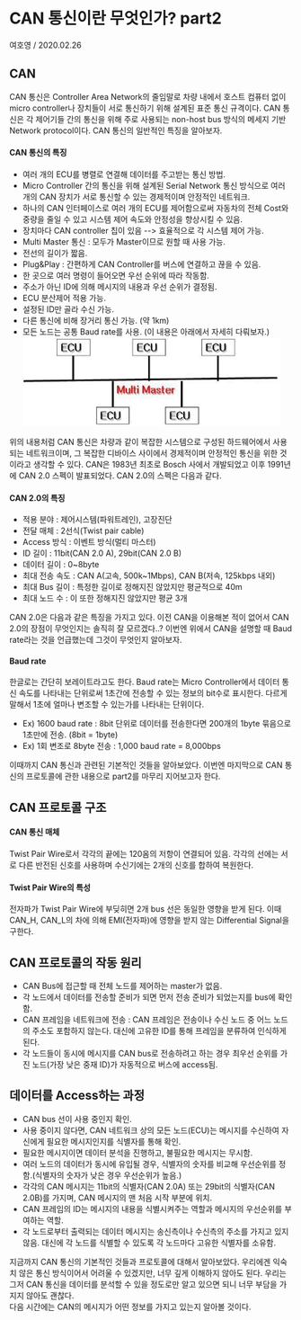 # CAN 통신이란 무엇인가? part2
여호영 / 2020.02.26

## CAN
CAN 통신은 Controller Area Network의 줄임말로 차량 내에서 호스트 컴퓨터 없이 micro controller나 장치들이 서로 통신하기 위해 설계된 표준 통신 규격이다. CAN 통신은 각 제어기들 간의 통신을 위해 주로 사용되는 non-host bus 방식의 메세지 기반 Network protocol이다.
CAN 통신의 일반적인 특징을 알아보자.

#### CAN 통신의 특징
- 여러 개의 ECU를 병렬로 연결해 데이터를 주고받는 통신 방법.
- Micro Controller 간의 통신을 위해 설계된 Serial Network 통신 방식으로 여러 개의 CAN 장치가 서로 통신할 수 있는 경제적이며 안정적인 네트워크.
- 하나의 CAN 인터페이스로 여러 개의 ECU를 제어함으로써 자동차의 전체 Cost와 중량을 줄일 수 있고 시스템 제어 속도와 안정성을 향상시킬 수 있음.
- 장치마다 CAN controller 칩이 있음 --> 효율적으로 각 시스템 제어 가능.
- Multi Master 통신 : 모두가 Master이므로 원할 때 사용 가능.
- 전선의 길이가 짧음.
- Plug&Play : 간편하게 CAN Controller를 버스에 연결하고 끊을 수 있음.
- 한 곳으로 여러 명령이 들어오면 우선 순위에 따라 작동함.
- 주소가 아닌 ID에 의해 메시지의 내용과 우선 순위가 결정됨.
- ECU 분산제어 적용 가능.
- 설정된 ID만 골라 수신 가능.
- 다른 통신에 비해 장거리 통신 가능. (약 1km)
- 모든 노드는 공통 Baud rate를 사용. (이 내용은 아래에서 자세히 다뤄보자.)
![사진](./media/multiECU.png)

위의 내용처럼 CAN 통신은 차량과 같이 복잡한 시스템으로 구성된 하드웨어에서 사용되는 네트워크이며, 그 복잡한 디바이스 사이에서 경제적이며 안정적인 통신을 위한 것이라고 생각할 수 있다. CAN은 1983년 최초로 Bosch 사에서 개발되었고 이후 1991년에 CAN 2.0 스펙이 발표되었다.
CAN 2.0의 스펙은 다음과 같다.

#### CAN 2.0의 특징
- 적용 분야 : 제어시스템(파워트레인), 고장진단
- 전달 매체 : 2선식(Twist pair cable)
- Access 방식 : 이벤트 방식(멀티 마스터)
- ID 길이 : 11bit(CAN 2.0 A), 29bit(CAN 2.0 B)
- 데이터 길이 : 0~8byte
- 최대 전송 속도 : CAN A(고속, 500k~1Mbps), CAN B(저속, 125kbps 내외)
- 최대 Bus 길이 : 특정한 길이로 정해지진 않았지만 평균적으로 40m
- 최대 노드 수 : 이 또한 정해지진 않았지만 평균 3개

CAN 2.0은 다음과 같은 특징을 가지고 있다. 이전 CAN을 이용해본 적이 없어서 CAN 2.0의 장점이 무엇인지는 솔직히 잘 모르겠다..?
이번엔 위에서 CAN을 설명할 때 Baud rate라는 것을 언급했는데 그것이 무엇인지 알아보자.

#### Baud rate
한글로는 간단히 보레이트라고도 한다. Baud rate는 Micro Controller에서 데이터 통신 속도를 나타내는 단위로써 1초간에 전송할 수 있는 정보의 bit수로 표시한다. 다르게 말해서 1초에 얼마나 변조할 수 있는가를 나타내는 단위이다.
- Ex) 1600 baud rate : 8bit 단위로 데이터를 전송한다면 200개의 1byte 묶음으로 1초만에 전송. (8bit = 1byte)
- Ex) 1회 변조로 8byte 전송 : 1,000 baud rate = 8,000bps

이때까지 CAN 통신과 관련된 기본적인 것들을 알아보았다. 이번엔 마지막으로 CAN 통신의 프로토콜에 관한 내용으로 part2를 마무리 지어보고자 한다.

## CAN 프로토콜 구조
#### CAN 통신 매체
Twist Pair Wire로서 각각의 끝에는 120옴의 저항이 연결되어 있음. 각각의 선에는 서로 다른 반전된 신호를 사용하며 수신기에는 2개의 신호를 합하여 복원한다.
#### Twist Pair Wire의 특성
전자파가 Twist Pair Wire에 부딪히면 2개 bus 선은 동일한 영향을 받게 된다. 이때 CAN_H, CAN_L의 차에 의해 EMI(전자파)에 영향을 받지 않는 Differential Signal을 구한다.

## CAN 프로토콜의 작동 원리
- CAN Bus에 접근할 때 전체 노드를 제어하는 master가 없음.
- 각 노드에서 데이터를 전송할 준비가 되면 먼저 전송 준비가 되었는지를 bus에 확인함.
- CAN 프레임을 네트워크에 전송 : CAN 프레임은 전송이나 수신 노드 중 어느 노드의 주소도 포함하지 않는다. 대신에 고유한 ID를 통해 프레임을 분류하여 인식하게 된다.
- 각 노드들이 동시에 메시지를 CAN bus로 전송하려고 하는 경우 최우선 순위를 가진 노드(가장 낮은 중재 ID)가 자동적으로 버스에 access됨.

## 데이터를 Access하는 과정
- CAN bus 선이 사용 중인지 확인.
- 사용 중이지 않다면, CAN 네트워크 상의 모든 노드(ECU)는 메시지를 수신하여 자신에게 필요한 메시지인지를 식별자를 통해 확인.
- 필요한 메시지이면 데이터 분석을 진행하고, 불필요한 메시지는 무시함.
- 여러 노드의 데이터가 동시에 유입될 경우, 식별자의 숫자를 비교해 우선순위를 정함.(식별자의 숫자가 낮은 경우 우선순위가 높음.)
- 각각의 CAN 메시지는 11bit의 식별자(CAN 2.0A) 또는 29bit의 식별자(CAN 2.0B)를 가지며, CAN 메시지의 맨 처음 시작 부분에 위치.
- CAN 프레임의 ID는 메시지의 내용을 식별시켜주는 역할과 메시지의 우선순위를 부여하는 역할.
- 각 노드로부터 출력되는 데이터 메시지는 송신측이나 수신측의 주소를 가지고 있지 않음. 대신에 각 노드를 식별할 수 있도록 각 노드마다 고유한 식별자를 소유함.

지금까지 CAN 통신의 기본적인 것들과 프로토콜에 대해서 알아보았다. 우리에겐 익숙치 않은 통신 방식이어서 어려울 수 있겠지만, 너무 깊게 이해하지 않아도 된다. 우리는 그저 CAN 통신을  데이터를 분석할 수 있을 정도로만 알고 있으면 되니 너무 부담을 가지지 않아도 괜찮다.    
다음 시간에는 CAN의 메시지가 어떤 정보를 가지고 있는지 알아볼 것이다.
